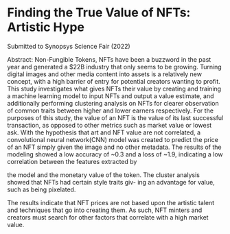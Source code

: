 # Finding the True Value of NFTs: Artistic Hype

Submitted to Synopsys Science Fair (2022)

Abstract: Non-Fungible Tokens, NFTs have been a buzzword in the past year and generated a $22B industry that only
seems to be growing. Turning digital images and other media content into assets is a relatively new concept, with
a high barrier of entry for potential creators wanting to profit.
This study investigates what gives NFTs their value by creating and training a machine learning model to input
NFTs and output a value estimate, and additionally performing clustering analysis on NFTs for clearer observation
of common traits between higher and lower earners respectively. For the purposes of this study, the value of an
NFT is the value of its last successful transaction, as opposed to other metrics such as market value or lowest ask.
With the hypothesis that art and NFT value are not correlated, a convolutional neural network(CNN) model was
created to predict the price of an NFT simply given the image and no other metadata. The results of the modeling
showed a low accuracy of ~0.3 and a loss of ~1.9, indicating a low correlation between the features extracted by

the model and the monetary value of the token. The cluster analysis showed that NFTs had certain style traits giv-
ing an advantage for value, such as being pixelated.

The results indicate that NFT prices are not based upon the artistic talent and techniques that go into creating
them. As such, NFT minters and creators must search for other factors that correlate with a high market value.
